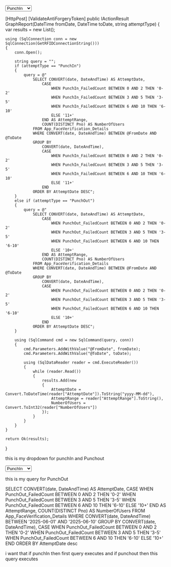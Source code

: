 <div class="col-sm-2">
    <select class="form-control" id="attemptType">
        <option value="PunchIn">PunchIn</option>
        <option value="PunchOut">PunchOut</option>
    </select>
</div>

<script>
    let chartInstance;

    function loadChartData() {
        const fromDate = document.getElementById("fromDate").value;
        const toDate = document.getElementById("toDate").value;
        const attemptType = document.getElementById("attemptType").value;
        const token = document.getElementById("requestVerificationToken").value;

        if (!fromDate || !toDate) {
            alert("Please select both From and To dates.");
            return;
        }

        fetch('/Report/GraphReport', {
            method: 'POST',
            headers: {
                'Content-Type': 'application/x-www-form-urlencoded',
                'RequestVerificationToken': token
            },
            body: `fromDate=${fromDate}&toDate=${toDate}&attemptType=${attemptType}`
        })
        .then(res => {
            if (!res.ok) throw new Error("Failed to fetch data");
            return res.json();
        })
        .then(data => {
            if (!data || data.length === 0) {
                alert("No data available for the selected date range.");
                return;
            }

            const labels = [...new Set(data.map(d => d.attemptDate))];
            const ranges = ['0-2', '3-5', '6-10', '10+', '11+']; // Support both types
            const colors = {
                '0-2': 'blue',
                '3-5': 'orange',
                '6-10': 'green',
                '10+': 'purple',
                '11+': 'red'
            };

            const datasets = ranges
                .filter(range => data.some(d => d.attemptRange === range))
                .map(range => ({
                    label: range,
                    borderColor: colors[range],
                    backgroundColor: colors[range],
                    tension: 0.3,
                    fill: false,
                    data: labels.map(date => {
                        const match = data.find(d => d.attemptDate === date && d.attemptRange === range);
                        return match ? match.numberOfUsers : 0;
                    })
                }));

            if (chartInstance) chartInstance.destroy();

            chartInstance = new Chart(document.getElementById('attemptChart'), {
                type: 'line',
                data: {
                    labels: labels,
                    datasets: datasets
                },
                options: {
                    responsive: true,
                    plugins: {
                        title: {
                            display: true,
                            text: 'Punch Attempt Distribution by Date'
                        },
                        legend: {
                            position: 'top'
                        }
                    },
                    scales: {
                        y: {
                            beginAtZero: true,
                            title: {
                                display: true,
                                text: 'Number of Users'
                            }
                        },
                        x: {
                            title: {
                                display: true,
                                text: 'Date'
                            }
                        }
                    }
                });
        })
        .catch(error => {
            console.error("Error fetching data:", error);
            alert("Failed to load data.");
        });
    }
</script>


[HttpPost]
[ValidateAntiForgeryToken]
public IActionResult GraphReport(DateTime fromDate, DateTime toDate, string attemptType)
{
    var results = new List<dynamic>();

    using (SqlConnection conn = new SqlConnection(GetRFIDConnectionString()))
    {
        conn.Open();

        string query = "";
        if (attemptType == "PunchIn")
        {
            query = @"
                SELECT CONVERT(date, DateAndTime) AS AttemptDate,
                    CASE 
                        WHEN PunchIn_FailedCount BETWEEN 0 AND 2 THEN '0-2'
                        WHEN PunchIn_FailedCount BETWEEN 3 AND 5 THEN '3-5'
                        WHEN PunchIn_FailedCount BETWEEN 6 AND 10 THEN '6-10'
                        ELSE '11+'
                    END AS AttemptRange,
                    COUNT(DISTINCT Pno) AS NumberOfUsers
                FROM App_FaceVerification_Details
                WHERE CONVERT(date, DateAndTime) BETWEEN @FromDate AND @ToDate
                GROUP BY 
                    CONVERT(date, DateAndTime),
                    CASE 
                        WHEN PunchIn_FailedCount BETWEEN 0 AND 2 THEN '0-2'
                        WHEN PunchIn_FailedCount BETWEEN 3 AND 5 THEN '3-5'
                        WHEN PunchIn_FailedCount BETWEEN 6 AND 10 THEN '6-10'
                        ELSE '11+'
                    END
                ORDER BY AttemptDate DESC";
        }
        else if (attemptType == "PunchOut")
        {
            query = @"
                SELECT CONVERT(date, DateAndTime) AS AttemptDate,
                    CASE 
                        WHEN PunchOut_FailedCount BETWEEN 0 AND 2 THEN '0-2'
                        WHEN PunchOut_FailedCount BETWEEN 3 AND 5 THEN '3-5'
                        WHEN PunchOut_FailedCount BETWEEN 6 AND 10 THEN '6-10'
                        ELSE '10+'
                    END AS AttemptRange,
                    COUNT(DISTINCT Pno) AS NumberOfUsers
                FROM App_FaceVerification_Details
                WHERE CONVERT(date, DateAndTime) BETWEEN @FromDate AND @ToDate
                GROUP BY 
                    CONVERT(date, DateAndTime),
                    CASE 
                        WHEN PunchOut_FailedCount BETWEEN 0 AND 2 THEN '0-2'
                        WHEN PunchOut_FailedCount BETWEEN 3 AND 5 THEN '3-5'
                        WHEN PunchOut_FailedCount BETWEEN 6 AND 10 THEN '6-10'
                        ELSE '10+'
                    END
                ORDER BY AttemptDate DESC";
        }

        using (SqlCommand cmd = new SqlCommand(query, conn))
        {
            cmd.Parameters.AddWithValue("@FromDate", fromDate);
            cmd.Parameters.AddWithValue("@ToDate", toDate);

            using (SqlDataReader reader = cmd.ExecuteReader())
            {
                while (reader.Read())
                {
                    results.Add(new
                    {
                        AttemptDate = Convert.ToDateTime(reader["AttemptDate"]).ToString("yyyy-MM-dd"),
                        AttemptRange = reader["AttemptRange"].ToString(),
                        NumberOfUsers = Convert.ToInt32(reader["NumberOfUsers"])
                    });
                }
            }
        }
    }

    return Ok(results);
}




this is my dropdown for punchIn and Punchout
<div class="col-sm-2">
    <select class="form-control">
        <option value="PunchIn">PunchIn</option>
        <option value="PunchOut">PunchOut</option>
    </select>
</div>

this is my query for PunchOut 

   SELECT  CONVERT(date, DateAndTime) AS AttemptDate,
                CASE 
                    WHEN PunchOut_FailedCount BETWEEN 0 AND 2 THEN '0-2'
                    WHEN PunchOut_FailedCount BETWEEN 3 AND 5 THEN '3-5'
                    WHEN PunchOut_FailedCount BETWEEN 6 AND 10 THEN '6-10'
                    ELSE '10+'
                END AS AttemptRange,
                COUNT(DISTINCT Pno) AS NumberOfUsers
            FROM App_FaceVerification_Details
            WHERE CONVERT(date, DateAndTime) BETWEEN '2025-06-01' AND '2025-06-10'
            GROUP BY 
                CONVERT(date, DateAndTime),
                CASE 
                    WHEN PunchOut_FailedCount BETWEEN 0 AND 2 THEN '0-2'
                    WHEN PunchOut_FailedCount BETWEEN 3 AND 5 THEN '3-5'
                    WHEN PunchOut_FailedCount BETWEEN 6 AND 10 THEN '6-10'
                    ELSE '10+'
                END
            ORDER BY AttemptDate desc

i want that if punchIn then first query executes and if punchout then this query executes 
